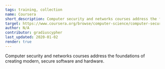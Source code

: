```yaml
---
tags: training, collection
name: Coursera
short_description: Computer security and networks courses address the foundations of creating modern, secure software and hardware. 
target: https://www.coursera.org/browse/computer-science/computer-security-and-networks
author: N/A
contributor: gradiuscypher
last_updated: 2020-01-02
render: true
---
```


Computer security and networks courses address the foundations of creating modern, secure software and hardware. 